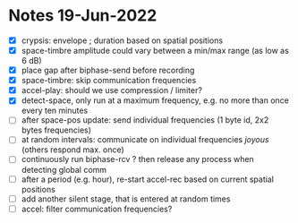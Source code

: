 # Notes 19-Jun-2022

- [X] crypsis: envelope ; duration based on spatial positions
- [X] space-timbre amplitude could vary between a min/max range (as low as 6 dB)
- [X] place gap after biphase-send before recording
- [X] space-timbre: skip communication frequencies
- [X] accel-play: should we use compression / limiter?
- [X] detect-space, only run at a maximum frequency, e.g. no more than once every ten minutes
- [ ] after space-pos update: send individual frequencies (1 byte id, 2x2 bytes frequencies)
- [ ] at random intervals: communicate on individual frequencies *joyous* (others respond max. once)
- [ ] continuously run biphase-rcv ? then release any process when detecting global comm
- [ ] after a period (e.g. hour), re-start accel-rec based on current spatial positions
- [ ] add another silent stage, that is entered at random times
- [ ] accel: filter communication frequencies?
